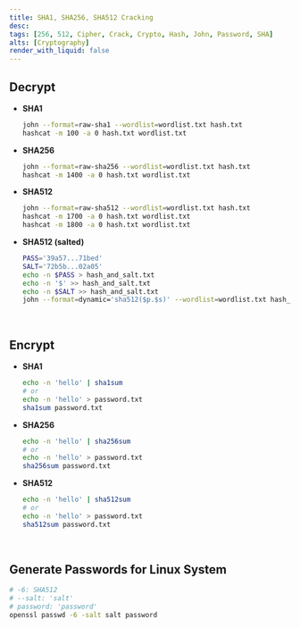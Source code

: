 ```yaml
---
title: SHA1, SHA256, SHA512 Cracking
desc: 
tags: [256, 512, Cipher, Crack, Crypto, Hash, John, Password, SHA]
alts: [Cryptography]
render_with_liquid: false
---
```


## Decrypt

- **SHA1**
    
    ```bash
    john --format=raw-sha1 --wordlist=wordlist.txt hash.txt
    hashcat -m 100 -a 0 hash.txt wordlist.txt
    ```
    
- **SHA256**
    
    ```bash
    john --format=raw-sha256 --wordlist=wordlist.txt hash.txt
    hashcat -m 1400 -a 0 hash.txt wordlist.txt
    ```
    
- **SHA512**
    
    ```bash
    john --format=raw-sha512 --wordlist=wordlist.txt hash.txt
    hashcat -m 1700 -a 0 hash.txt wordlist.txt
    hashcat -m 1800 -a 0 hash.txt wordlist.txt
    ```
    
- **SHA512 (salted)**
    
    ```bash
    PASS='39a57...71bed'
    SALT='72b5b...02a05'
    echo -n $PASS > hash_and_salt.txt
    echo -n '$' >> hash_and_salt.txt
    echo -n $SALT >> hash_and_salt.txt
    john --format=dynamic='sha512($p.$s)' --wordlist=wordlist.txt hash_and_salt.txt
    ```

<br />

## Encrypt

- **SHA1**
    
    ```bash
    echo -n 'hello' | sha1sum
    # or
    echo -n 'hello' > password.txt
    sha1sum password.txt
    ```
    
- **SHA256**
    
    ```bash
    echo -n 'hello' | sha256sum
    # or
    echo -n 'hello' > password.txt
    sha256sum password.txt
    ```
    
- **SHA512**
    
    ```bash
    echo -n 'hello' | sha512sum
    # or
    echo -n 'hello' > password.txt
    sha512sum password.txt
    ```

<br />

## Generate Passwords for Linux System

```sh
# -6: SHA512
# --salt: 'salt'
# password: 'password'
openssl passwd -6 -salt salt password
```